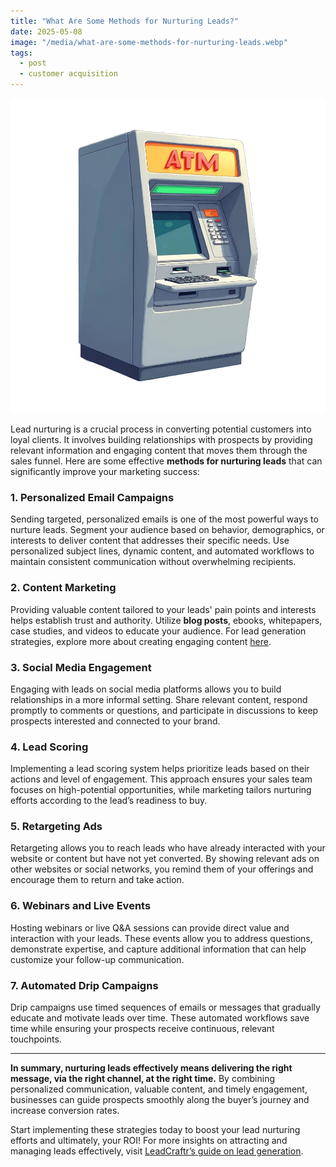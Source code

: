 ```yaml
---
title: "What Are Some Methods for Nurturing Leads?"
date: 2025-05-08
image: "/media/what-are-some-methods-for-nurturing-leads.webp"
tags:
  - post
  - customer acquisition
---
```


![What Are Some Methods for Nurturing Leads?](/media/what-are-some-methods-for-nurturing-leads.webp)

Lead nurturing is a crucial process in converting potential customers into loyal clients. It involves building relationships with prospects by providing relevant information and engaging content that moves them through the sales funnel. Here are some effective **methods for nurturing leads** that can significantly improve your marketing success:

### 1. Personalized Email Campaigns  
Sending targeted, personalized emails is one of the most powerful ways to nurture leads. Segment your audience based on behavior, demographics, or interests to deliver content that addresses their specific needs. Use personalized subject lines, dynamic content, and automated workflows to maintain consistent communication without overwhelming recipients.

### 2. Content Marketing  
Providing valuable content tailored to your leads' pain points and interests helps establish trust and authority. Utilize **blog posts**, ebooks, whitepapers, case studies, and videos to educate your audience. For lead generation strategies, explore more about creating engaging content [here](https://leadcraftr.com/posts/lead-generation/).

### 3. Social Media Engagement  
Engaging with leads on social media platforms allows you to build relationships in a more informal setting. Share relevant content, respond promptly to comments or questions, and participate in discussions to keep prospects interested and connected to your brand.

### 4. Lead Scoring  
Implementing a lead scoring system helps prioritize leads based on their actions and level of engagement. This approach ensures your sales team focuses on high-potential opportunities, while marketing tailors nurturing efforts according to the lead’s readiness to buy.

### 5. Retargeting Ads  
Retargeting allows you to reach leads who have already interacted with your website or content but have not yet converted. By showing relevant ads on other websites or social networks, you remind them of your offerings and encourage them to return and take action.

### 6. Webinars and Live Events  
Hosting webinars or live Q&A sessions can provide direct value and interaction with your leads. These events allow you to address questions, demonstrate expertise, and capture additional information that can help customize your follow-up communication.

### 7. Automated Drip Campaigns  
Drip campaigns use timed sequences of emails or messages that gradually educate and motivate leads over time. These automated workflows save time while ensuring your prospects receive continuous, relevant touchpoints.

---

**In summary, nurturing leads effectively means delivering the right message, via the right channel, at the right time.** By combining personalized communication, valuable content, and timely engagement, businesses can guide prospects smoothly along the buyer’s journey and increase conversion rates.

Start implementing these strategies today to boost your lead nurturing efforts and ultimately, your ROI! For more insights on attracting and managing leads effectively, visit [LeadCraftr’s guide on lead generation](https://leadcraftr.com/posts/lead-generation/).
